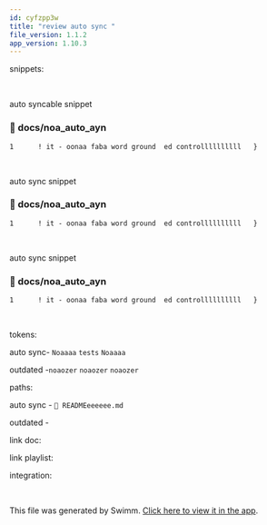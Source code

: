 ```yaml
---
id: cyfzpp3w
title: "review auto sync "
file_version: 1.1.2
app_version: 1.10.3
---
```


snippets:

<br/>

auto syncable snippet
<!-- NOTE-swimm-snippet: the lines below link your snippet to Swimm -->
### 📄 docs/noa_auto_ayn
```
1      ! it - oonaa faba word ground  ed controllllllllll   }
```

<br/>

auto sync snippet
<!-- NOTE-swimm-snippet: the lines below link your snippet to Swimm -->
### 📄 docs/noa_auto_ayn
```
1      ! it - oonaa faba word ground  ed controllllllllll   }
```

<br/>

auto sync snippet
<!-- NOTE-swimm-snippet: the lines below link your snippet to Swimm -->
### 📄 docs/noa_auto_ayn
```
1      ! it - oonaa faba word ground  ed controllllllllll   }
```

<br/>

tokens:

auto sync- `Noaaaa` `tests`<swm-token data-swm-token=":READMEeeeeee.md:92:16:16:`If you&#39;re doing all of your integration tests pre-commit and you&#39;re all set on where Docusaurus is going to live, then you don&#39;t really need to go any further. You&#39;ve done the thing and you should feel great about it. We encourage you to keep reading anyway, but you&#39;re all set.`"/> `Noaaaa`

outdated -`noaozer` `noaozer` `noaozer`

paths:

auto sync - `📄 READMEeeeeee.md`

outdated -

link doc:

link playlist:

integration:

<br/>

This file was generated by Swimm. [Click here to view it in the app](https://swimm-web-app.web.app/repos/Z2l0aHViJTNBJTNBTm9hUmVwbyUzQSUzQU5vYW96ZXI=/docs/cyfzpp3w).
